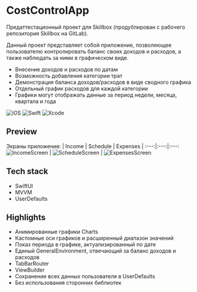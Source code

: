 # CostControlApp
Предаттестационный проект для Skillbox (продублирован с рабочего репозитория Skillbox на GitLab).

Данный проект представляет собой приложение, позволяющее пользователю контролировать баланс своих доходов и расходов, а также наблюдать за ними в графическом виде.
- Внесение доходов и расходов по датам
- Возможность добавления категории трат
- Демонстрация баланса доходов/расходов в виде сводного графика
- Отдельный график расходов для каждой категории
- Графики могут отображать данные за период недели, месяца, квартала и года

![iOS](https://img.shields.io/badge/iOS-16+%20-white?logo=Apple&logoColor=white)
![Swift](https://img.shields.io/badge/Swift-5-B71C1C?logo=Swift&logoColor=red)
![Xcode](https://img.shields.io/badge/Xcode-14%20-00B2FF?logo=Xcode&logoColor=00B2FF)

## Preview
Экраны приложения:
| Income | Schedule | Expenses |
:---:|:---:|:---:
![IncomeScreen](https://github.com/2late2bad/CostControlApp/assets/121951550/07d5ece2-7548-4af6-80b1-b41a9611039b) | ![ScheduleScreen](https://github.com/2late2bad/CostControlApp/assets/121951550/9f0efcea-16ba-494a-91db-de5e2fed6665) | ![ExpensesScreen](https://github.com/2late2bad/CostControlApp/assets/121951550/5ce845b0-c1f8-4c78-9f6b-219473853f77)

## Tech stack
* SwiftUI
* MVVM
* UserDefaults

## Highlights
* Анимированные графики Charts
* Кастомные оси графиков и расширенный диапазон значений
* Показ периода в графике, актуализированный по дате
* Единый GeneralEnvironment, отвечающий за баланс доходов и расходов
* TabBarRouter
* ViewBuilder
* Сохранение всех данных пользователя в UserDefaults
* Без использования сторонних библиотек
